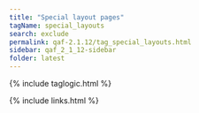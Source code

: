 ```yaml
---
title: "Special layout pages"
tagName: special_layouts
search: exclude
permalink: qaf-2.1.12/tag_special_layouts.html
sidebar: qaf_2_1_12-sidebar
folder: latest
---
```


{% include taglogic.html %}

{% include links.html %}

